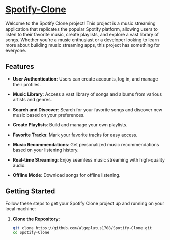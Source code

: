 # [Spotify-Clone](https://algoplutus1708.github.io/Spotify-Clone/)


Welcome to the Spotify Clone project! This project is a music streaming application that replicates the popular Spotify platform, allowing users to listen to their favorite music, create playlists, and explore a vast library of songs. Whether you're a music enthusiast or a developer looking to learn more about building music streaming apps, this project has something for everyone.

## Features

- **User Authentication**: Users can create accounts, log in, and manage their profiles.

- **Music Library**: Access a vast library of songs and albums from various artists and genres.

- **Search and Discover**: Search for your favorite songs and discover new music based on your preferences.

- **Create Playlists**: Build and manage your own playlists.

- **Favorite Tracks**: Mark your favorite tracks for easy access.

- **Music Recommendations**: Get personalized music recommendations based on your listening history.

- **Real-time Streaming**: Enjoy seamless music streaming with high-quality audio.

- **Offline Mode**: Download songs for offline listening.

## Getting Started

Follow these steps to get your Spotify Clone project up and running on your local machine:

1. **Clone the Repository**:

   ```bash
   git clone https://github.com/algoplutus1708/Spotify-Clone.git
   cd Spotify-Clone
  

